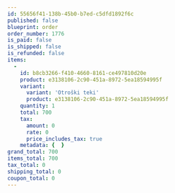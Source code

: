 ```yaml
---
id: 55656f41-138b-45b0-b7ed-c5dfd1892f6c
published: false
blueprint: order
order_number: 1776
is_paid: false
is_shipped: false
is_refunded: false
items:
  -
    id: b8cb3266-f410-4660-8161-ce497810d20e
    product: e3138106-2c90-451a-8972-5ea18594995f
    variant:
      variant: 'Otroški teki'
      product: e3138106-2c90-451a-8972-5ea18594995f
    quantity: 1
    total: 700
    tax:
      amount: 0
      rate: 0
      price_includes_tax: true
    metadata: {  }
grand_total: 700
items_total: 700
tax_total: 0
shipping_total: 0
coupon_total: 0
---
```

